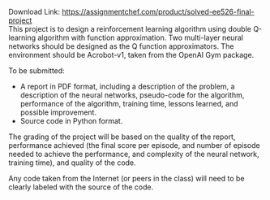 Download Link: https://assignmentchef.com/product/solved-ee526-final-project
<br>
This project is to design a reinforcement learning algorithm using double Q-learning algorithm with function approximation. Two multi-layer neural networks should be designed as the Q function approximators. The environment should be Acrobot-v1, taken from the OpenAI Gym package.

To be submitted:

<ul>

 <li>A report in PDF format, including a description of the problem, a description of the neural networks, pseudo-code for the algorithm, performance of the algorithm, training time, lessons learned, and possible improvement.</li>

 <li>Source code in Python format.</li>

</ul>

The grading of the project will be based on the quality of the report, performance achieved (the final score per episode, and number of episode needed to achieve the performance, and complexity of the neural network, training time), and quality of the code.

Any code taken from the Internet (or peers in the class) will need to be clearly labeled with the source of the code.